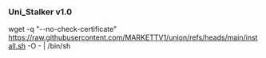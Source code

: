 
 ### Uni_Stalker v1.0

wget -q "--no-check-certificate" https://raw.githubusercontent.com/MARKETTV1/union/refs/heads/main/install.sh -O - | /bin/sh
